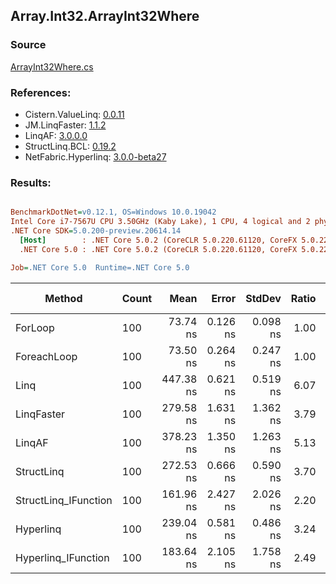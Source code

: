 ﻿## Array.Int32.ArrayInt32Where

### Source
[ArrayInt32Where.cs](../LinqBenchmarks/Array/Int32/ArrayInt32Where.cs)

### References:
- Cistern.ValueLinq: [0.0.11](https://www.nuget.org/packages/Cistern.ValueLinq/0.0.11)
- JM.LinqFaster: [1.1.2](https://www.nuget.org/packages/JM.LinqFaster/1.1.2)
- LinqAF: [3.0.0.0](https://www.nuget.org/packages/LinqAF/3.0.0.0)
- StructLinq.BCL: [0.19.2](https://www.nuget.org/packages/StructLinq.BCL/0.19.2)
- NetFabric.Hyperlinq: [3.0.0-beta27](https://www.nuget.org/packages/NetFabric.Hyperlinq/3.0.0-beta27)

### Results:
``` ini

BenchmarkDotNet=v0.12.1, OS=Windows 10.0.19042
Intel Core i7-7567U CPU 3.50GHz (Kaby Lake), 1 CPU, 4 logical and 2 physical cores
.NET Core SDK=5.0.200-preview.20614.14
  [Host]        : .NET Core 5.0.2 (CoreCLR 5.0.220.61120, CoreFX 5.0.220.61120), X64 RyuJIT
  .NET Core 5.0 : .NET Core 5.0.2 (CoreCLR 5.0.220.61120, CoreFX 5.0.220.61120), X64 RyuJIT

Job=.NET Core 5.0  Runtime=.NET Core 5.0  

```
|               Method | Count |      Mean |    Error |   StdDev | Ratio | RatioSD |  Gen 0 | Gen 1 | Gen 2 | Allocated |
|--------------------- |------ |----------:|---------:|---------:|------:|--------:|-------:|------:|------:|----------:|
|              ForLoop |   100 |  73.74 ns | 0.126 ns | 0.098 ns |  1.00 |    0.00 |      - |     - |     - |         - |
|          ForeachLoop |   100 |  73.50 ns | 0.264 ns | 0.247 ns |  1.00 |    0.00 |      - |     - |     - |         - |
|                 Linq |   100 | 447.38 ns | 0.621 ns | 0.519 ns |  6.07 |    0.01 | 0.0229 |     - |     - |      48 B |
|           LinqFaster |   100 | 279.58 ns | 1.631 ns | 1.362 ns |  3.79 |    0.02 | 0.3095 |     - |     - |     648 B |
|               LinqAF |   100 | 378.23 ns | 1.350 ns | 1.263 ns |  5.13 |    0.01 |      - |     - |     - |         - |
|           StructLinq |   100 | 272.53 ns | 0.666 ns | 0.590 ns |  3.70 |    0.01 | 0.0153 |     - |     - |      32 B |
| StructLinq_IFunction |   100 | 161.96 ns | 2.427 ns | 2.026 ns |  2.20 |    0.03 |      - |     - |     - |         - |
|            Hyperlinq |   100 | 239.04 ns | 0.581 ns | 0.486 ns |  3.24 |    0.00 |      - |     - |     - |         - |
|  Hyperlinq_IFunction |   100 | 183.64 ns | 2.105 ns | 1.758 ns |  2.49 |    0.03 |      - |     - |     - |         - |
